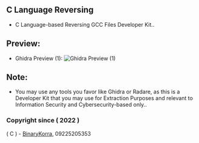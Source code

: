 ## C Language Reversing
* C Language-based Reversing GCC Files Developer Kit..

## Preview:

* Ghidra Preview (1):
![Ghidra Preview (1)](https://raw.githubusercontent.com/binarykorra/CLangReversing/main/previews/ghidra_1.png)

## Note:
* You may use any tools you favor like Ghidra or Radare, as this is a Developer Kit that you may use for Extraction Purposes and relevant to Information Security and Cybersecurity-based only..

### Copyright since ( 2022 )
( C ) - [BinaryKorra](https://github.com/binarykorra), 09225205353